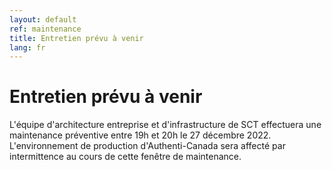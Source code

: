 ```yaml
---
layout: default
ref: maintenance
title: Entretien prévu à venir
lang: fr
---
```

# Entretien prévu à venir

L'équipe d'architecture entreprise et d'infrastructure de SCT effectuera une maintenance préventive entre 19h et 20h le 27 décembre 2022. L'environnement de production d'Authenti-Canada sera affecté par intermittence au cours de cette fenêtre de maintenance.
